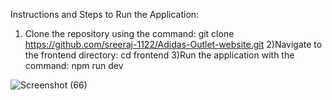 Instructions and Steps to Run the Application:

  1) Clone the repository using the command: git clone https://github.com/sreeraj-1122/Adidas-Outlet-website.git
	2)Navigate to the frontend directory: cd frontend
	3)Run the application with the command: npm run dev


![Screenshot (66)](https://github.com/user-attachments/assets/8ce3185f-cc82-4a57-9c2f-56159cefa39f)
